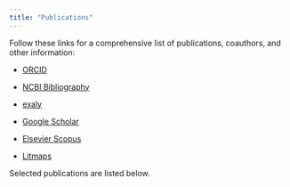 ```yaml
---
title: "Publications"
---
```


Follow these links for a comprehensive list of publications, coauthors, and
other information:

- [ORCID](https://orcid.org/0000-0002-2843-6370)

- [NCBI Bibliography](https://www.ncbi.nlm.nih.gov/myncbi/kamil.slowikowski.1/bibliography/public/)

- [exaly](https://exaly.com/author/3757065/kamil-slowikowski)

- [Google Scholar](https://scholar.google.com/citations?user=kMP4830AAAAJ)

- [Elsevier Scopus](https://www.scopus.com/authid/detail.uri?authorId=55644101100)

- [Litmaps](https://app.litmaps.com/shared/map/5EFCC972-4D8F-42BC-825C-4C887C7FF871)


Selected publications are listed below.


